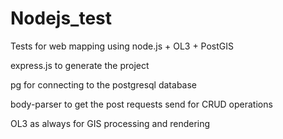 # Nodejs_test
Tests for web mapping using node.js + OL3 + PostGIS

express.js to generate the project

pg for connecting to the postgresql database

body-parser to get the post requests send for CRUD operations

OL3 as always for GIS processing and rendering
